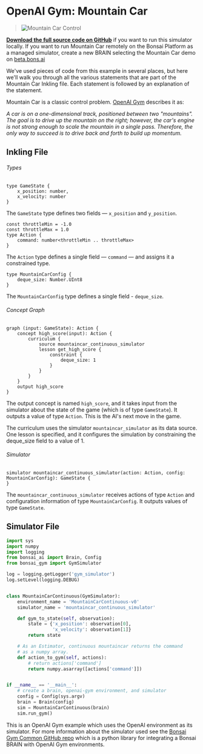 # OpenAI Gym: Mountain Car

> ![Mountain Car Control](../images/mountain-car-control.gif)

[**Download the full source code on GitHub**][1] if you want to run this simulator locally. If you want to run Mountain Car remotely on the Bonsai Platform as a managed simulator, create a new BRAIN selecting the Mountain Car demo on [beta.bons.ai][4]

We've used pieces of code from this example in several places, but here we'll walk you through all the various statements that are part of the Mountain Car Inkling file. Each statement is followed by an explanation of the statement.

Mountain Car is a classic control problem. [OpenAI Gym][2] describes it as:

_A car is on a one-dimensional track, positioned between two "mountains". The goal is to drive up the mountain on the right; however, the car's engine is not strong enough to scale the mountain in a single pass. Therefore, the only way to succeed is to drive back and forth to build up momentum._

## Inkling File

###### Types

```inkling2
type GameState {
    x_position: number,
    x_velocity: number
}
```

The `GameState` type defines two fields — `x_position` and `y_position`.

```inkling2
const throttleMin = -1.0
const throttleMax = 1.0
type Action {
    command: number<throttleMin .. throttleMax>
}
```

The `Action` type defines a single field — `command` — and assigns it a constrained type.

```inkling2
type MountainCarConfig {
    deque_size: Number.UInt8
}
```

The `MountainCarConfig` type defines a single field - `deque_size`.

###### Concept Graph

```inkling2
graph (input: GameState): Action {
    concept high_score(input): Action {
        curriculum {
            source mountaincar_continuous_simulator
            lesson get_high_score {
                constraint {
                    deque_size: 1
                }
            }
        }
    }
    output high_score
}
```

The output concept is named `high_score`, and it takes input from the simulator about the state of the game (which is of type `GameState`). It outputs a value of type `Action`. This is the AI's next move in the game.

The curriculum uses the simulator `mountaincar_simulator` as its data source. One lesson is specified, and it configures the simulation by constraining the deque_size field to a value of 1.


###### Simulator

```inkling2
simulator mountaincar_continuous_simulator(action: Action, config: MountainCarConfig): GameState {
}
```

The `mountaincar_continuous_simulator` receives actions of type `Action` and configuration information of type `MountainCarConfig`. It outputs values of type `GameState`.

## Simulator File

```python
import sys
import numpy
import logging
from bonsai_ai import Brain, Config
from bonsai_gym import GymSimulator

log = logging.getLogger('gym_simulator')
log.setLevel(logging.DEBUG)


class MountainCarContinuous(GymSimulator):
    environment_name = 'MountainCarContinuous-v0'
    simulator_name = 'mountaincar_continuous_simulator'

    def gym_to_state(self, observation):
        state = {'x_position': observation[0],
                 'x_velocity': observation[1]}
        return state

    # As an Estimator, continuous mountaincar returns the command
    # as a numpy array.
    def action_to_gym(self, actions):
        # return actions['command']
        return numpy.asarray([actions['command']])


if __name__ == '__main__':
    # create a brain, openai-gym environment, and simulator
    config = Config(sys.argv)
    brain = Brain(config)
    sim = MountainCarContinuous(brain)
    sim.run_gym()
```

This is an OpenAI Gym example which uses the OpenAI environment as its simulator. For more information about the simulator used see the [Bonsai Gym Common GitHub repo][3] which is a python library for integrating a Bonsai BRAIN with OpenAI Gym environments.

[1]: https://github.com/BonsaiAI/bonsai-sdk/tree/master/samples/openai-gym/gym-mountaincar-continuous-sample
[2]: https://gym.openai.com/envs/MountainCarContinuous-v0/
[3]: https://github.com/BonsaiAI/bonsai-sdk/tree/master/bonsai-gym
[4]: https://beta.bons.ai/new

